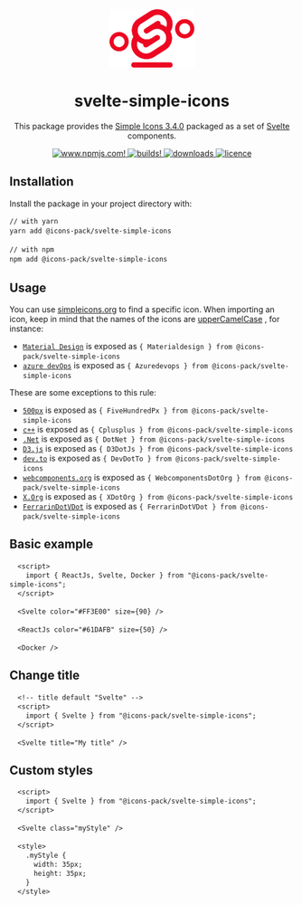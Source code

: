 <div align="center">
  <img alt="svelte simple icons" src="./docs/svg/svelte-simple-icons.svg" width="150" />

# svelte-simple-icons

This package provides the [Simple Icons 3.4.0](https://github.com/simple-icons/simple-icons/releases/tag/3.4.0) packaged as a set of [Svelte](https://svelte.dev/) components.

  <a href="https://www.npmjs.com/package/@icons-pack/svelte-simple-icons" target="_blank">
    <img src="https://img.shields.io/npm/v/@icons-pack/svelte-simple-icons?color=CB061D&style=flat-square" alt="www.npmjs.com!" />
  </a>

  <a href="https://travis-ci.com/github/icons-pack/svelte-simple-icons" target="_blank">
    <img src="https://img.shields.io/travis/icons-pack/svelte-simple-icons?color=008660&style=flat-square" alt="builds!" />
  </a>

  <a href="https://www.npmjs.com/package/@icons-pack/svelte-simple-icons" target="_blank">
    <img src="https://img.shields.io/npm/dw/@icons-pack/svelte-simple-icons?color=087BB4&style=flat-square" alt="downloads" />
  </a>

  <a href="https://github.com/icons-pack/svelte-simple-icons/blob/canary/LICENSE" target="_blank">
    <img src="https://img.shields.io/npm/l/@icons-pack/svelte-simple-icons?color=008660&style=flat-square" alt="licence" />
  </a>
</div>

## Installation

Install the package in your project directory with:

```sh
// with yarn
yarn add @icons-pack/svelte-simple-icons

// with npm
npm add @icons-pack/svelte-simple-icons
```

## Usage

You can use [simpleicons.org](https://simpleicons.org) to find a specific icon.
When importing an icon, keep in mind that the names of the icons are [upperCamelCase](https://github.com/samverschueren/uppercamelcase) , for instance:

- [`Material Design`](https://simpleicons.org/?q=material) is exposed as `{ Materialdesign } from @icons-pack/svelte-simple-icons`
- [`azure devOps`](https://simpleicons.org/?q=azure%20devOps) is exposed as `{ Azuredevops } from @icons-pack/svelte-simple-icons`

These are some exceptions to this rule:

- [`500px`](https://simpleicons.org/?q=500px) is exposed as `{ FiveHundredPx } from @icons-pack/svelte-simple-icons`
- [`c++`](https://simpleicons.org/?q=+) is exposed as `{ Cplusplus } from @icons-pack/svelte-simple-icons`
- [`.Net`](https://simpleicons.org/?q=.net) is exposed as `{ DotNet } from @icons-pack/svelte-simple-icons`
- [`D3.js`](https://simpleicons.org/?q=d3) is exposed as `{ D3DotJs } from @icons-pack/svelte-simple-icons`
- [`dev.to`](https://simpleicons.org/?q=dev.to) is exposed as `{ DevDotTo } from @icons-pack/svelte-simple-icons`
- [`webcomponents.org`](https://simpleicons.org/?q=webcomponents.org) is exposed as `{ WebcomponentsDotOrg } from @icons-pack/svelte-simple-icons`
- [`X.Org`](https://simpleicons.org/?q=x.Org) is exposed as `{ XDotOrg } from @icons-pack/svelte-simple-icons`
- [`FerrarinDotVDot`](https://simpleicons.org/?q=Ferrari%20N.V) is exposed as `{ FerrarinDotVDot } from @icons-pack/svelte-simple-icons`

## Basic example

```svelte
  <script>
    import { ReactJs, Svelte, Docker } from "@icons-pack/svelte-simple-icons";
  </script>

  <Svelte color="#FF3E00" size={90} />

  <ReactJs color="#61DAFB" size={50} />

  <Docker />
```

## Change title

```svelte
  <!-- title default "Svelte" -->
  <script>
    import { Svelte } from "@icons-pack/svelte-simple-icons";
  </script>

  <Svelte title="My title" />
```

## Custom styles

```svelte
  <script>
    import { Svelte } from "@icons-pack/svelte-simple-icons";
  </script>

  <Svelte class="myStyle" />

  <style>
    .myStyle {
      width: 35px;
      height: 35px;
    }
  </style>
```
